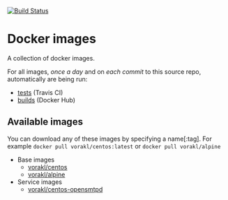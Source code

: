 [![Build Status](https://api.travis-ci.org/vorakl/docker-images.png)](https://travis-ci.org/vorakl/docker-images)

# Docker images

A collection of docker images.

For all images, *once a day* and on *each commit* to this source repo, automatically are being run:

* [tests](https://travis-ci.org/vorakl/docker-images) (Travis CI)
* [builds](https://hub.docker.com/u/vorakl/) (Docker Hub)

## Available images

You can download any of these images by specifying a name[:tag].
For example `docker pull vorakl/centos:latest` or `docker pull vorakl/alpine`

* Base images
    * [vorakl/centos](https://github.com/vorakl/docker-images/tree/master/centos)
    * [vorakl/alpine](https://github.com/vorakl/docker-images/tree/master/alpine)
* Service images
    * [vorakl/centos-opensmtpd](https://github.com/vorakl/docker-images/tree/master/centos-opensmtpd)
